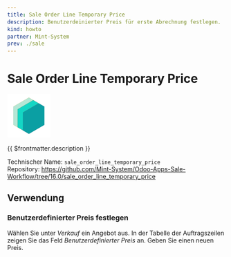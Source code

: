 ```yaml
---
title: Sale Order Line Temporary Price
description: Benutzerdeinierter Preis für erste Abrechnung festlegen.
kind: howto
partner: Mint-System
prev: ./sale
---
```


# Sale Order Line Temporary Price

![icon_oms_box](attachments/icons_odoo_mint_system.png)

{{ $frontmatter.description }}

Technischer Name: `sale_order_line_temporary_price`\
Repository: <https://github.com/Mint-System/Odoo-Apps-Sale-Workflow/tree/16.0/sale_order_line_temporary_price>

## Verwendung

### Benutzerdefinierter Preis festlegen

Wählen Sie unter _Verkauf_ ein Angebot aus. In der Tabelle der Auftragszeilen zeigen Sie das Feld _Benutzerdefinierter Preis_ an. Geben Sie einen neuen Preis.
